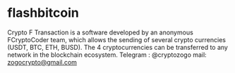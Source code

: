# flashbitcoin
Crypto F Transaction is a software developed by an anonymous FCryptoCoder team, which allows the sending of several crypto currencies (USDT, BTC, ETH, BUSD).     The 4 cryptocurrencies can be transferred to any network in the blockchain ecosystem.  Telegram : @cryptozogo mail: zogocrypto@gmail.com
